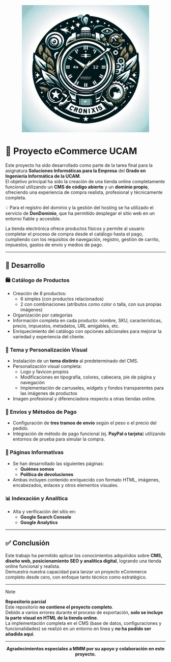 <p align="center">
  <img src="Logo.jpg" alt="Logo Cronixis" width="400">
</p>

# 🛒 Proyecto eCommerce UCAM

Este proyecto ha sido desarrollado como parte de la tarea final para la asignatura **Soluciones Informáticas para la Empresa** del **Grado en Ingeniería Informática de la UCAM**.  
El objetivo principal ha sido la creación de una tienda online completamente funcional utilizando un **CMS de código abierto** y un **dominio propio**, ofreciendo una experiencia de compra realista, profesional y técnicamente completa.

💡 Para el registro del dominio y la gestión del hosting se ha utilizado el servicio de **DonDominio**, que ha permitido desplegar el sitio web en un entorno fiable y accesible.

La tienda electrónica ofrece productos físicos y permite al usuario completar el proceso de compra desde el catálogo hasta el pago, cumpliendo con los requisitos de navegación, registro, gestión de carrito, impuestos, gastos de envío y medios de pago.

---

## 🔧 Desarrollo

### 🛍️ Catálogo de Productos
- Creación de 8 productos:
  - 6 simples (con productos relacionados)
  - 2 con combinaciones (atributos como color o talla, con sus propias imágenes)
- Organización por categorías
- Información completa en cada producto: nombre, SKU, características, precio, impuestos, metadatos, URL amigables, etc.
- Enriquecimiento del catálogo con opciones adicionales para mejorar la variedad y experiencia del cliente.

### 🎨 Tema y Personalización Visual
- Instalación de un **tema distinto** al predeterminado del CMS.
- Personalización visual completa:
  - Logo y favicon propios
  - Modificaciones en tipografía, colores, cabecera, pie de página y navegación
  - Implementación de carruseles, widgets y fondos transparentes para las imágenes de productos
- Imagen profesional y diferenciadora respecto a otras tiendas online.

### 🚚 Envíos y Métodos de Pago
- Configuración de **tres tramos de envío** según el peso o el precio del pedido.
- Integración de método de pago funcional (ej. **PayPal o tarjeta**) utilizando entornos de prueba para simular la compra.

### 📄 Páginas Informativas
- Se han desarrollado las siguientes páginas:
  - **Quiénes somos**
  - **Política de devoluciones**
- Ambas incluyen contenido enriquecido con formato HTML, imágenes, encabezados, enlaces y otros elementos visuales.

### 📊 Indexación y Analítica
- Alta y verificación del sitio en:
  - **Google Search Console**
  - **Google Analytics**
---

## ✅ Conclusión

Este trabajo ha permitido aplicar los conocimientos adquiridos sobre **CMS, diseño web, posicionamiento SEO y analítica digital**, logrando una tienda online funcional y realista.  
Demuestra nuestra capacidad para lanzar un proyecto eCommerce completo desde cero, con enfoque tanto técnico como estratégico.

---

> [!NOTE]
> **Repositorio parcial**  
> Este repositorio **no contiene el proyecto completo**.  
> Debido a varios errores durante el proceso de exportación, **solo se incluye la parte visual en HTML de la tienda online**.  
> La implementación completa en el CMS (base de datos, configuraciones y funcionalidades) se realizó en un entorno en línea y **no ha podido ser añadida aquí**.

---

<p align="center">
  <strong>Agradecimientos especiales a MMM por su apoyo y colaboración en este proyecto.</strong>
</p>
